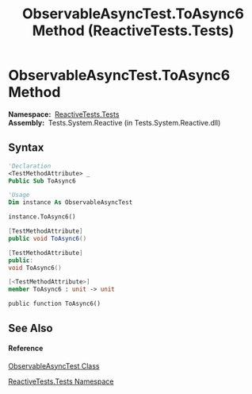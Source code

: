﻿---
title: ObservableAsyncTest.ToAsync6 Method  (ReactiveTests.Tests)
TOCTitle: ToAsync6 Method
ms:assetid: M:ReactiveTests.Tests.ObservableAsyncTest.ToAsync6
ms:mtpsurl: https://msdn.microsoft.com/en-us/library/reactivetests.tests.observableasynctest.toasync6(v=VS.103)
ms:contentKeyID: 36619177
ms.date: 06/28/2011
mtps_version: v=VS.103
f1_keywords:
- ReactiveTests.Tests.ObservableAsyncTest.ToAsync6
dev_langs:
- CSharp
- JScript
- VB
- FSharp
- c++
---

# ObservableAsyncTest.ToAsync6 Method

**Namespace:**  [ReactiveTests.Tests](hh289046\(v=vs.103\).md)  
**Assembly:**  Tests.System.Reactive (in Tests.System.Reactive.dll)

## Syntax

``` vb
'Declaration
<TestMethodAttribute> _
Public Sub ToAsync6
```

``` vb
'Usage
Dim instance As ObservableAsyncTest

instance.ToAsync6()
```

``` csharp
[TestMethodAttribute]
public void ToAsync6()
```

``` c++
[TestMethodAttribute]
public:
void ToAsync6()
```

``` fsharp
[<TestMethodAttribute>]
member ToAsync6 : unit -> unit 
```

``` jscript
public function ToAsync6()
```

## See Also

#### Reference

[ObservableAsyncTest Class](hh314747\(v=vs.103\).md)

[ReactiveTests.Tests Namespace](hh289046\(v=vs.103\).md)


